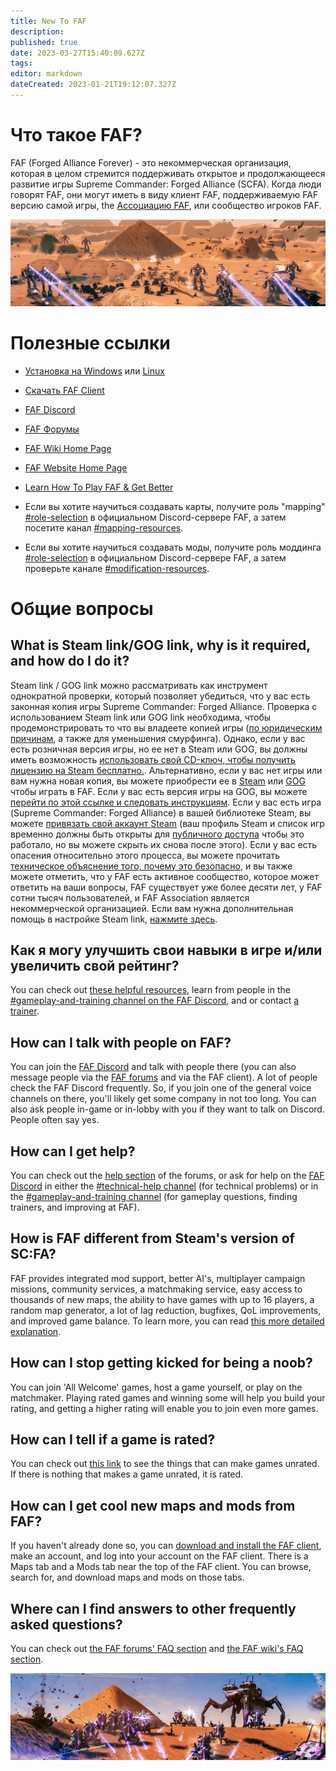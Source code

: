 ```yaml
---
title: New To FAF
description: 
published: true
date: 2023-03-27T15:40:09.627Z
tags: 
editor: markdown
dateCreated: 2023-01-21T19:12:07.327Z
---
```


# Что такое FAF?
FAF (Forged Alliance Forever) - это некоммерческая организация, которая в целом стремится поддерживать открытое и продолжающееся развитие игры Supreme Commander: Forged Alliance (SCFA). Когда люди говорят FAF, они могут иметь в виду клиент FAF, поддерживаемую FAF версию самой игры, the [Ассоциацию FAF](https://forum.faforever.com/topic/2347/what-is-the-association), или сообщество игроков FAF.

![cool_screenshot_1.jpg](/images/cool_screenshot_1.jpg)

# Полезные ссылки

* [Установка на Windows](https://wiki.faforever.com/ru/Windows-Install) или [Linux](https://wiki.faforever.com/en/Linux-Install)

* [Скачать FAF Client](https://github.com/FAForever/downlords-faf-client/releases/download/v2023.1.2/faf_windows-x64_2023_1_2.exe)

* [FAF Discord](https://discord.gg/hgvj6Af)

* [FAF Форумы](https://forum.faforever.com)

* [FAF Wiki Home Page](https://wiki.faforever.com/en/home)

* [FAF Website Home Page](https://www.faforever.com)

* [Learn How To Play FAF & Get Better](https://wiki.faforever.com/en/Learning-SupCom)

* Если вы хотите научиться создавать карты, получите роль "mapping" [#role-selection](https://discord.gg/WZGB4H987B) в официальном Discord-сервере FAF, а затем посетите канал [#mapping-resources](https://discord.gg/wNTAjpShQe).

* Если вы хотите научиться создавать моды, получите роль моддинга [#role-selection](https://discord.gg/WZGB4H987B) в официальном Discord-сервере FAF,  а затем проверьте каналe [#modification-resources](https://discord.gg/WZGB4H987B).

# Общие вопросы

## What is Steam link/GOG link, why is it required, and how do I do it?

Steam link / GOG link можно рассматривать как инструмент однократной проверки, который позволяет убедиться, что у вас есть законная копия игры Supreme Commander: Forged Alliance. Проверка с использованием Steam link или GOG link необходима, чтобы продемонстрировать то что вы владеете копией игры ([по юридическим причинам](https://forum.faforever.com/topic/252/why-do-i-need-to-link-my-account-to-steam), а также для уменьшения смурфинга). Однако, если у вас есть розничная версия игры, но ее нет в Steam или GOG, вы должны иметь возможность  [использовать свой CD-ключ, чтобы получить лицензию на Steam бесплатно.](https://help.steampowered.com/ru/faqs/view/0e71-0971-324a-1161).  Альтернативно, если у вас нет игры или вам нужна новая копия, вы можете приобрести ее в [Steam](https://store.steampowered.com/app/9420) или [GOG](https://www.gog.com/en/game/supreme_commander_gold_edition) чтобы играть в FAF.  Если у вас есть версия игры на GOG, вы можете  [перейти по этой ссылке и следовать инструкциям](https://www.faforever.com/account/linkGog).  Если у вас есть игра (Supreme Commander: Forged Alliance) в вашей библиотеке Steam, вы можете [привязать свой аккаунт Steam](https://www.faforever.com/account/link) (ваш профиль Steam и список игр временно должны быть открыты для [публичного доступа](https://help.steampowered.com/ru/faqs/view/588C-C67D-0251-C276) чтобы это работало, но вы можете скрыть их снова после этого). Если у вас есть опасения относительно этого процесса, вы можете прочитать [техническое объяснение того, почему это безопасно](https://forum.faforever.com/topic/279/the-steam-login-is-suspicious-are-you-stealing-my-account), и вы также можете отметить, что у FAF есть активное сообщество, которое может ответить на ваши вопросы, FAF существует уже более десяти лет, у FAF сотни тысяч пользователей, и FAF Association является некоммерческой организацией.  Если вам нужна дополнительная помощь в настройке Steam link, [нажмите здесь](https://forum.faforever.com/topic/3800/what-is-steam-link-why-is-it-required-and-how-do-i-do-it).

## Как я могу улучшить свои навыки в игре и/или увеличить свой рейтинг?
You can check out [these helpful resources](https://wiki.faforever.com/en/Learning-SupCom), learn from people in the [#gameplay-and-training channel on the FAF Discord](https://discord.gg/VzZgSZFwuX), and or contact [a trainer](https://forum.faforever.com/topic/1112/active-trainers-contact-page?_=1625168761049).

## How can I talk with people on FAF?
You can join the [FAF Discord](https://discord.gg/hgvj6Af) and talk with people there (you can also message people via the [FAF forums](https://forum.faforever.com) and via the FAF client). A lot of people check the FAF Discord frequently. So, if you join one of the general voice channels on there, you'll likely get some company in not too long. You can also ask people in-game or in-lobby with you if they want to talk on Discord. People often say yes.

## How can I get help?
You can check out the [help section](https://forum.faforever.com/category/4/i-need-help) of the forums, or ask for help on the [FAF Discord](https://discord.gg/hgvj6Af) in either the [#technical-help channel](https://discord.gg/rvfaGTpNbK) (for technical problems) or in the [#gameplay-and-training channel](https://discord.gg/VzZgSZFwuX) (for gameplay questions, finding trainers, and improving at FAF).

## How is FAF different from Steam's version of SC:FA?
FAF provides integrated mod support, better AI's, multiplayer campaign missions, community services, a matchmaking service, easy access to thousands of new maps, the ability to have games with up to 16 players, a random map generator, a lot of lag reduction, bugfixes, QoL improvements, and improved game balance.  To learn more, you can read [this more detailed explanation](https://wiki.faforever.com/en/Changes-from-steam).

## How can I stop getting kicked for being a noob?
You can join 'All Welcome' games, host a game yourself, or play on the matchmaker. Playing rated games and winning some will help you build your rating, and getting a higher rating will enable you to join even more games.

## How can I tell if a game is rated?
You can check out [this link](https://forum.faforever.com/topic/272/why-was-game-x-not-rated?_=1644593448265) to see the things that can make games unrated. If there is nothing that makes a game unrated, it is rated.

## How can I get cool new maps and mods from FAF?
If you haven't already done so, you can [download and install the FAF client](https://faforever.com/client), make an account, and log into your account on the FAF client. There is a Maps tab and a Mods tab near the top of the FAF client. You can browse, search for, and download maps and mods on those tabs.

## Where can I find answers to other frequently asked questions?
You can check out [the FAF forums' FAQ section](https://forum.faforever.com/category/18/frequently-asked-questions) and [the FAF wiki's FAQ section](https://wiki.faforever.com/en/FAQ).

![cool_screenshot_4.jpg](/cool_screenshot_4.jpg)